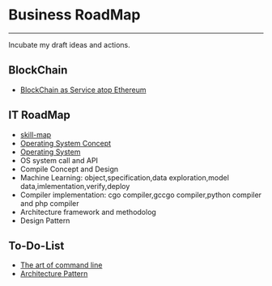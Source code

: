 # Business RoadMap
----------
Incubate my draft ideas and actions.

## BlockChain
- [BlockChain as Service atop Ethereum](ethereum-baas.md)

## IT RoadMap
- [skill-map](https://github.com/TeamStuQ/skill-map)
- [Operating System Concept](http://faculty.salina.k-state.edu/tim/ossg/index.html)
- [Operating System](https://www.tutorialspoint.com/operating_system/index.htm)
- OS system call and API
- Compile Concept and Design
- Machine Learning: object,specification,data exploration,model data,imlementation,verify,deploy
- Compiler implementation: cgo compiler,gccgo compiler,python compiler and php compiler
- Architecture framework and methodolog
- Design Pattern

## To-Do-List

- [The art of command line](https://github.com/jlevy/the-art-of-command-line)
- [Architecture Pattern](https://www.martinfowler.com/eaaCatalog/)



